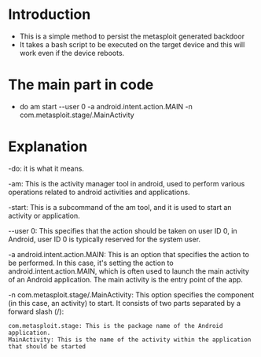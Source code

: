 # Introduction
- This is a simple method to persist the metasploit generated backdoor
- It takes a bash script to be executed on the target device and this will work even if the device reboots.
# The main part in code
- do am start --user 0 -a android.intent.action.MAIN -n com.metasploit.stage/.MainActivity
# Explanation
-do: it is what it means.

-am: This is the activity manager tool in android, used to perform various operations related to android activities and applications.

-start: This is a subcommand of the am tool, and it is used to start an activity or application.

--user 0: This specifies that the action should be taken on user ID 0, in Android, user ID 0 is typically reserved for the system user.

-a android.intent.action.MAIN: This is an option that specifies the action to be performed. In this case, it's setting the action to android.intent.action.MAIN, which is often used to launch the main activity of an Android application. The main activity is the entry point of the app.

-n com.metasploit.stage/.MainActivity: This option specifies the component (in this case, an activity) to start. It consists of two parts separated by a forward slash (/):

    com.metasploit.stage: This is the package name of the Android application.
    MainActivity: This is the name of the activity within the application that should be started
